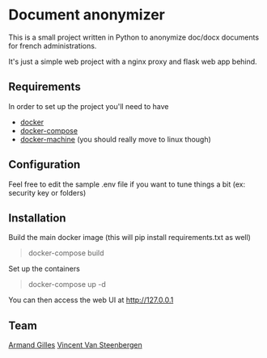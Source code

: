 # Document anonymizer

This is a small project written in Python to anonymize doc/docx documents for french administrations.

It's just a simple web project with a nginx proxy and flask web app behind.

## Requirements

In order to set up the project you'll need to have 

* [docker](https://docs.docker.com/)
* [docker-compose](https://docs.docker.com/compose/)
* [docker-machine](https://docs.docker.com/machine/) (you should really move to linux though)

## Configuration

Feel free to edit the sample .env file if you want to tune things a bit (ex: security key or folders)

## Installation

Build the main docker image (this will pip install requirements.txt as well)

> docker-compose build

Set up the containers

> docker-compose up -d

You can then access the web UI at http://127.0.0.1

## Team

[Armand Gilles](https://github.com/armgilles)
[Vincent Van Steenbergen](https://github.com/nsteenv)
